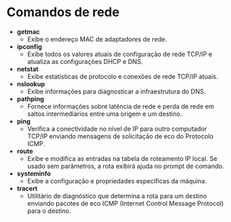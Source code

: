 # Comandos de rede

- **getmac**
  - Exibe o endereço MAC de adaptadores de rede.
- **ipconfig**
  - Exibe todos os valores atuais de configuração de rede TCP/IP e atualiza as configurações DHCP e DNS.
- **netstat**
  - Exibe estatísticas de protocolo e conexões de rede TCP/IP atuais.
- **nslookup**
  - Exibe informações para diagnosticar a infraestrutura do DNS.
- **pathping**
  - Fornece informações sobre latência de rede e perda de rede em saltos intermediários entre uma origem e um destino.
- **ping**
  - Verifica a conectividade no nível de IP para outro computador TCP/IP enviando mensagens de solicitação de eco do Protocolo ICMP.
- **route**
  - Exibe e modifica as entradas na tabela de roteamento IP local. Se usado sem parâmetros, a rota exibirá ajuda no prompt de comando.
- **systeminfo**
  - Exibe a configuração e propriedades específicas da máquina.
- **tracert**
  - Utilitário de diagnóstico que determina a rota para um destino enviando pacotes de eco ICMP (Internet Control Message Protocol) para o destino.